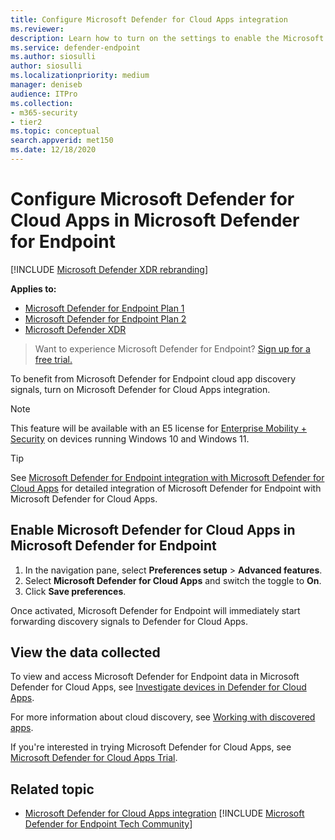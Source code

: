 ```yaml
---
title: Configure Microsoft Defender for Cloud Apps integration
ms.reviewer:
description: Learn how to turn on the settings to enable the Microsoft Defender for Endpoint integration with Microsoft Defender for Cloud Apps.
ms.service: defender-endpoint
ms.author: siosulli
author: siosulli
ms.localizationpriority: medium
manager: deniseb
audience: ITPro
ms.collection: 
- m365-security
- tier2
ms.topic: conceptual
search.appverid: met150
ms.date: 12/18/2020
---
```


# Configure Microsoft Defender for Cloud Apps in Microsoft Defender for Endpoint

[!INCLUDE [Microsoft Defender XDR rebranding](../includes/microsoft-defender.md)]

**Applies to:**
- [Microsoft Defender for Endpoint Plan 1](https://go.microsoft.com/fwlink/p/?linkid=2154037)
- [Microsoft Defender for Endpoint Plan 2](https://go.microsoft.com/fwlink/p/?linkid=2154037)
- [Microsoft Defender XDR](https://go.microsoft.com/fwlink/?linkid=2118804)

> Want to experience Microsoft Defender for Endpoint? [Sign up for a free trial.](https://signup.microsoft.com/create-account/signup?products=7f379fee-c4f9-4278-b0a1-e4c8c2fcdf7e&ru=https://aka.ms/MDEp2OpenTrial?ocid=docs-wdatp-exposedapis-abovefoldlink)

To benefit from Microsoft Defender for Endpoint cloud app discovery signals, turn on Microsoft Defender for Cloud Apps integration.

> [!NOTE]
> This feature will be available with an E5 license for [Enterprise Mobility + Security](https://www.microsoft.com/cloud-platform/enterprise-mobility-security) on devices running Windows 10 and Windows 11.

> [!TIP]
> See [Microsoft Defender for Endpoint integration with Microsoft Defender for Cloud Apps](/defender-cloud-apps/mde-integration) for detailed integration of Microsoft Defender for Endpoint with Microsoft Defender for Cloud Apps.

## Enable Microsoft Defender for Cloud Apps in Microsoft Defender for Endpoint

1. In the navigation pane, select **Preferences setup** \> **Advanced features**.
2. Select **Microsoft Defender for Cloud Apps** and switch the toggle to **On**.
3. Click **Save preferences**.

Once activated, Microsoft Defender for Endpoint will immediately start forwarding discovery signals to Defender for Cloud Apps.

## View the data collected

To view and access Microsoft Defender for Endpoint data in Microsoft Defender for Cloud Apps, see [Investigate devices in Defender for Cloud Apps](/defender-cloud-apps/mde-integration#investigate-devices-in-cloud-app-security).

For more information about cloud discovery, see [Working with discovered apps](/defender-cloud-apps/discovered-apps).

If you're interested in trying Microsoft Defender for Cloud Apps, see [Microsoft Defender for Cloud Apps Trial](https://signup.microsoft.com/Signup?OfferId=757c4c34-d589-46e4-9579-120bba5c92ed&ali=1).

## Related topic

- [Microsoft Defender for Cloud Apps integration](microsoft-cloud-app-security-integration.md)
[!INCLUDE [Microsoft Defender for Endpoint Tech Community](../includes/defender-mde-techcommunity.md)]
